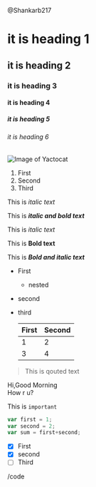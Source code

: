 @Shankarb217
# it is heading 1
## it is heading 2
### it is heading 3
#### it is heading 4
##### it is heading 5
###### it is heading 6
![Image of Yactocat](https://octodex.github.com/images/yaktocat.png)
1. First
1. Second
1. Third

This is *italic text*

This is ***italic and bold text***

This is _italic text_

This is __Bold text__

This is ___Bold and italic text___


- First
  - nested
- second
- third

  First|Second
  -|-
  1|2
  3|4

> This is qouted text

Hi,Good Morning <br /> How r u?

This is `important`

```javascript
var first = 1;
var second = 2;
var sum = first+second;
```

- [x] First
- [x] second
- [ ] Third

/code
